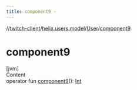 ```yaml
---
title: component9 -
---
```

//[twitch-client](../../index.md)/[helix.users.model](../index.md)/[User](index.md)/[component9](component9.md)



# component9  
[jvm]  
Content  
operator fun [component9](component9.md)(): [Int](https://kotlinlang.org/api/latest/jvm/stdlib/kotlin/-int/index.html)  



